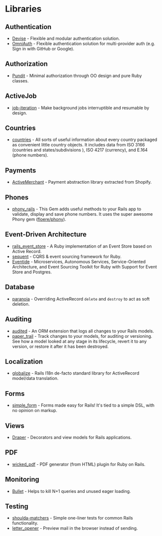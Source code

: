 # Libraries

## Authentication

* [Devise](https://github.com/plataformatec/devise) - Flexible and modular authentication solution.
* [OmniAuth](https://github.com/omniauth/omniauth) - Flexible authentication solution for multi-provider auth \(e.g. Sign in with GitHub or Google\).

## Authorization

* [Pundit](https://github.com/varvet/pundit) - Minimal authorization through OO design and pure Ruby classes.

## ActiveJob

* [job-iteration](https://github.com/Shopify/job-iteration) - Make background jobs interruptible and resumable by design.

## Countries

* [countries](https://github.com/hexorx/countries) - All sorts of useful information about every country packaged as convenient little country objects. It includes data from ISO 3166 \(countries and states/subdivisions \), ISO 4217 \(currency\), and E.164 \(phone numbers\).

## Payments

* [ActiveMerchant](https://github.com/activemerchant/active_merchant) - Payment abstraction library extracted from Shopify.

## Phones

* [phony\_rails](https://github.com/joost/phony_rails) - This Gem adds useful methods to your Rails app to validate, display and save phone numbers. It uses the super awesome Phony gem \([floere/phony](https://github.com/floere/phony)\).

## Event-Driven Architecture

* [rails\_event\_store](https://github.com/RailsEventStore/rails_event_store) - A Ruby implementation of an Event Store based on Active Record.
* [sequent](https://github.com/zilverline/sequent) - CQRS & event sourcing framework for Ruby.
* [Eventide](https://eventide-project.org/) - Microservices, Autonomous Services, Service-Oriented Architecture, and Event Sourcing Toolkit for Ruby with Support for Event Store and Postgres.

## Database

* [paranoia](https://github.com/rubysherpas/paranoia) - Overriding ActiveRecord `delete` and `destroy` to act as soft deletion.

## Auditing

* [audited](https://github.com/collectiveidea/audited) - An ORM extension that logs all changes to your Rails models.
* [paper\_trail](https://github.com/paper-trail-gem/paper_trail) - Track changes to your models, for auditing or versioning. See how a model looked at any stage in its lifecycle, revert it to any version, or restore it after it has been destroyed.

## Localization

* [globalize](https://github.com/globalize/globalize) - Rails I18n de-facto standard library for ActiveRecord model/data translation.

## Forms

* [simple\_form](https://github.com/plataformatec/simple_form) - Forms made easy for Rails! It's tied to a simple DSL, with no opinion on markup. 

## Views

* [Draper](https://github.com/drapergem/draper) - Decorators and view models for Rails applications.

## PDF

* [wicked\_pdf](https://github.com/mileszs/wicked_pdf) - PDF generator \(from HTML\) plugin for Ruby on Rails.

## Monitoring

* [Bullet](https://github.com/flyerhzm/bullet) - Helps to kill N+1 queries and unused eager loading.

## Testing

* [shoulda-matchers](https://github.com/thoughtbot/shoulda-matchers) - Simple one-liner tests for common Rails functionality.
* [letter\_opener](https://github.com/ryanb/letter_opener) - Preview mail in the browser instead of sending.

